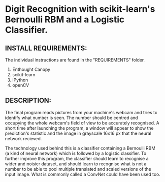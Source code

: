 # Digit Recognition with scikit-learn's Bernoulli RBM and a Logistic Classifier.


## INSTALL REQUIREMENTS:

The individual instructions are found in the "REQUIREMENTS" folder. 

1. Enthought Canopy
2. scikit-learn
3. iPython
4. openCV


## DESCRIPTION:

The final program reads pictures from your machine's webcam and tries to identify what number is seen. 
The number should be centred and occupying the whole webcam's field of view to be accurately recognised. 
A short time after launching the program, a window will appear to show the prediction's statistic and
the image in grayscale 16x16 px that the neural network recieved. 

The technology used behind this is a classifier containing a Bernoulli RBM (a kind of neural network) 
which is followed by a logistic classifier. 
To further improve this program, the classifier should learn to recognise a wider and noisier dataset, 
and should learn to recognise what is not a number to be able to pool multiple translated and scaled 
versions of the input image. What is commonly called a ConvNet could have been used too. 


